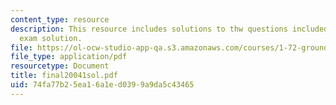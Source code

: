 ```yaml
---
content_type: resource
description: This resource includes solutions to thw questions included in the final
  exam solution.
file: https://ol-ocw-studio-app-qa.s3.amazonaws.com/courses/1-72-groundwater-hydrology-fall-2005/74fa77b25ea16a1ed0399a9da5c43465_final20041sol.pdf
file_type: application/pdf
resourcetype: Document
title: final20041sol.pdf
uid: 74fa77b2-5ea1-6a1e-d039-9a9da5c43465
---
```

